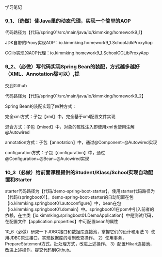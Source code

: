 学习笔记

### 9_1、（选做）使Java里的动态代理，实现一个简单的AOP

代码路径为【代码/spring01/src/main/java/io/kimmking/homework9_1】

JDK自带的Proxy实现AOP：io.kimmking.homework9_1.SchoolJdkProxyAop

CGlib实现的AOP代理：io.kimmking.homework9_1.SchoolCGLibProxyAop

### 9_2、（必做）写代码实现Spring Bean的装配，方式越多越好（XML、Annotation都可以）,提

交到Github

代码路径为【代码/spring01/src/main/java/io/kimmking/homework9_2】

Spring Bean的装配实现了四种方式：

完全xml方式：子包【xml】中，完全基于xml配置文件实现

混合方式：子包【mixed】中，对象的属性注入即使用xml也使用注解@Autowired

annotation方式：子包【annotation】中，通过@Component+@Autowired实现

configuration方式：子包【configuration】中，通过@Configuration+@Bean+@Autowired实现

### 10_3（必做）给前面课程提供的Student/Klass/School实现自动配置和Starter

starter代码路径为【代码/demo-spring-boot-starter】，使用starter代码路径为【代码/springboot01】。demo-spring-boot-starter的自动配置在包【io.kimmking.springboot01.autoconfigure】中，bean在包【io.kimmking.springboot01.domain】中。springboot01在pom中引入前者的依赖，在主类【io.kimmking.springboot01.DemoApplication】中是测试代码，在配置文件【application.properties】中可配置bean的属性

10_6（必做）研究一下JDBC接口和数据库连接池，掌握它们的设计和用法
1）使用JDBC原生接口，实现数据库的增删改查操作。
2）使用事务，PrepareStatement方式，批处理方式，改进上述操作。
3）配置Hikari连接池，改进上述操作。提交代码到Github。

